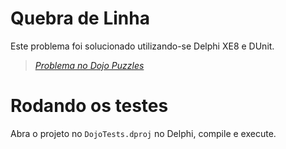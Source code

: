 # Quebra de Linha

Este problema foi solucionado utilizando-se Delphi XE8 e DUnit.

> _[Problema no Dojo Puzzles](http://dojopuzzles.com/problemas/exibe/jogo-da-vida/)_

# Rodando os testes

Abra o projeto no `DojoTests.dproj` no Delphi, compile e execute.
